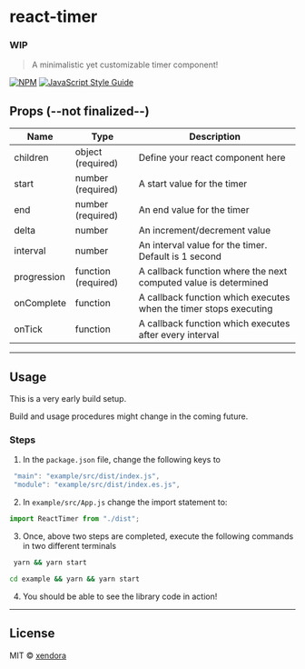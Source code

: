 # react-timer
### WIP

> A minimalistic yet customizable timer component!

[![NPM](https://img.shields.io/npm/v/react-timer.svg)](https://www.npmjs.com/package/react-timer) [![JavaScript Style Guide](https://img.shields.io/badge/code_style-standard-brightgreen.svg)](https://standardjs.com)



## Props (--not finalized--)
| Name  | Type |  Description |
| ------------- | ------------- | ------------- |
| children  | object (required)  |    Define your react component here           |
| start | number (required)  | A start value for the timer               |
| end | number (required)  | An end value for the timer               |
| delta | number  | An increment/decrement value               |
| interval | number | An interval value for the timer. Default is 1 second               |
| progression | function (required)  | A callback function where the next computed value is determined               |
| onComplete | function   | A callback function which executes when the timer stops executing               |
| onTick | function  | A callback function which executes after every interval               |
---

## Usage
This is a very early build setup.

 Build and usage procedures might change in the coming future.

 ### Steps

 1. In the `package.json` file, change the following keys to 
 ```js
  "main": "example/src/dist/index.js",
  "module": "example/src/dist/index.es.js",
 ```
 2. In `example/src/App.js` change the import statement to: 
 ```js
 import ReactTimer from "./dist";
 ```
 3. Once, above two steps are completed, execute the following commands in two different terminals
 ```bash
  yarn && yarn start
 ```
 ```bash
 cd example && yarn && yarn start
 ```
 4. You should be able to see the library code in action!

 ---

## License

MIT © [xendora](https://github.com/xendora)
